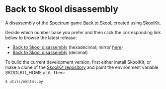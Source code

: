 Back to Skool disassembly
=========================

A disassembly of the [Spectrum](http://en.wikipedia.org/wiki/ZX_Spectrum) game
[Back to Skool](http://en.wikipedia.org/wiki/Back_to_Skool), created using
[SkoolKit](http://skoolkit.ca/).

Decide which number base you prefer and then click the corresponding link below
to browse the latest release:

* [Back to Skool disassembly](http://skoolkid.github.io/backtoskool/) (hexadecimal; mirror [here](http://skoolkid.gitlab.io/backtoskool/))
* [Back to Skool disassembly](http://skoolkit.ca/disassemblies/back_to_skool/) (decimal)

To build the current development version, first either install SkoolKit, or
make a clone of the [SkoolKit repository](https://github.com/skoolkid/skoolkit)
and point the environment variable SKOOLKIT_HOME at it. Then:

    $ utils/mkhtml.py
